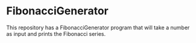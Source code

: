 # FibonacciGenerator
This repository has a FibonacciGenerator program that will take a number as input and prints the Fibonacci series.
